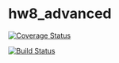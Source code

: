 # hw8_advanced

[![Coverage Status](https://coveralls.io/repos/github/wangjess/hw8_advanced/badge.svg?branch=master)](https://coveralls.io/github/wangjess/hw8_advanced?branch=master)

[![Build Status](https://travis-ci.org/wangjess/c4cs-f18-rpn.svg?branch-master)](https://travis-ci.org/wangjess/hw8_advanced)

